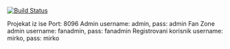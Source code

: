 [![Build Status](https://travis-ci.org/Milan-Stankovic/ISA.svg?branch=first-branch)](https://travis-ci.org/Milan-Stankovic/ISA)

Projekat iz ise
Port: 8096
Admin username: admin, pass: admin
Fan Zone admin username: fanadmin, pass: fanadmin
Registrovani korisnik username: mirko, pass: mirko
